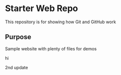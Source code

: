# Starter Web Repo

This repository is for showing how Git and GitHub work

## Purpose

Sample website with plenty of files for demos

hi

2nd update
